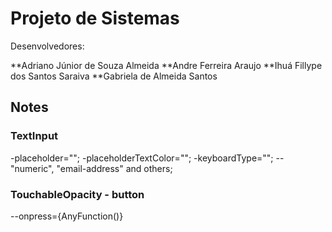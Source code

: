 # Projeto de Sistemas
Desenvolvedores: 

**Adriano Júnior de Souza Almeida
**Andre Ferreira Araujo 
**Ihuá Fillype dos Santos Saraiva 
**Gabriela de Almeida Santos

## Notes

### TextInput
-placeholder="";
-placeholderTextColor="";
-keyboardType="";
--"numeric", "email-address" and others;

### TouchableOpacity - button
--onpress={AnyFunction()}
